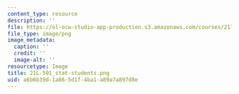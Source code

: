 ```yaml
---
content_type: resource
description: ''
file: https://ol-ocw-studio-app-production.s3.amazonaws.com/courses/21l-501-the-american-novel-stranger-and-stranger-spring-2013/a6b6b39d1a865d1f4ba1a89a7a897d8e_21L-501_stat-students.png
file_type: image/png
image_metadata:
  caption: ''
  credit: ''
  image-alt: ''
resourcetype: Image
title: 21L-501_stat-students.png
uid: a6b6b39d-1a86-5d1f-4ba1-a89a7a897d8e
---
```

